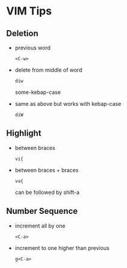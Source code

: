 # VIM Tips

## Deletion

- previous word
	```
	<C-w>
	```

- delete from middle of word
	```
	diw
	```
	some-kebap-case

- same as above but works with kebap-case
	```
	diW
	```

## Highlight

- between braces
	```
	vi{
	```

- between braces + braces
	```
	va{
	```
	can be followed by shift-a

## Number Sequence

- increment all by one
	```
	<C-a>
	```

- increment to one higher than previous
	```
	g<C-a>
	```
